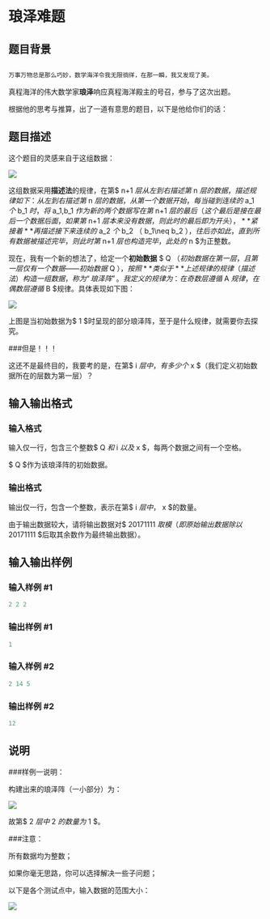 # 琅泽难题

## 题目背景

```cpp

万事万物总是那么巧妙，数学海洋令我无限徜徉，在那一瞬，我又发现了美。

```

真程海洋的伟大数学家**琅泽**响应真程海洋殿主的号召，参与了这次出题。

根据他的思考与推算，出了一道有意思的题目，以下是他给你们的话：

## 题目描述

这个题目的灵感来自于这组数据：

![](https://cdn.luogu.com.cn/upload/pic/9088.png)

这组数据采用**描述法**的规律，在第$ n+1 $层从左到右描述第$ n $层的数据，描述规律如下：从左到右描述第$ n $层的数据，从第一个数据开始，每当碰到连续的$ a_1 $个$ b_1 $时，将$ a_1\,b_1 $作为新的两个数据写在第$ n+1 $层的最后（这个最后是接在最后一个数据后面，如果第$ n+1 $层本来没有数据，则此时的最后即为开头），**紧接着**再描述接下来连续的$ a_2 $个$ b_2 $（$ b_1\neq b_2 $），往后亦如此，直到所有数据被描述完毕，则此时第$ n+1 $层也构造完毕，此处的$ n $为正整数。

现在，我有一个新的想法了，给定一个**初始数据** $ Q $（初始数据在第一层，且第一层仅有一个数据——初始数据$ Q $），按照**类似于**上述规律的规律（描述法）构造一组数据，称为“琅泽阵”。我定义的规律为：在奇数层遵循$ A $规律，在偶数层遵循$ B $规律。具体表现如下图：

![](https://cdn.luogu.com.cn/upload/pic/9091.png)

上图是当初始数据为$ 1 $时呈现的部分琅泽阵，至于是什么规律，就需要你去探究。

###但是！！！

这还不是最终目的，我要考的是，在第$ i $层中，有多少个$ x $（我们定义初始数据所在的层数为第一层）？

## 输入输出格式

### 输入格式

输入仅一行，包含三个整数$ Q $和$ i $以及$ x $，每两个数据之间有一个空格。

$ Q $作为该琅泽阵的初始数据。

### 输出格式

输出仅一行，包含一个整数，表示在第$ i $层中，$ x $的数量。

由于输出数据较大，请将输出数据对$ 20171111 $取模（即原始输出数据除以$ 20171111 $后取其余数作为最终输出数据）。

## 输入输出样例

### 输入样例 #1

```cpp
2 2 2
```


### 输出样例 #1

```cpp
1
```


### 输入样例 #2

```cpp
2 14 5
```


### 输出样例 #2

```cpp
12
```


## 说明

###样例一说明：

构建出来的琅泽阵（一小部分）为：

![](https://cdn.luogu.com.cn/upload/pic/10486.png)

故第$ 2 $层中$ 2 $的数量为$ 1 $。

###注意：

所有数据均为整数；

如果你毫无思路，你可以选择解决一些子问题；

以下是各个测试点中，输入数据的范围大小：

![](https://cdn.luogu.com.cn/upload/pic/10333.png)

